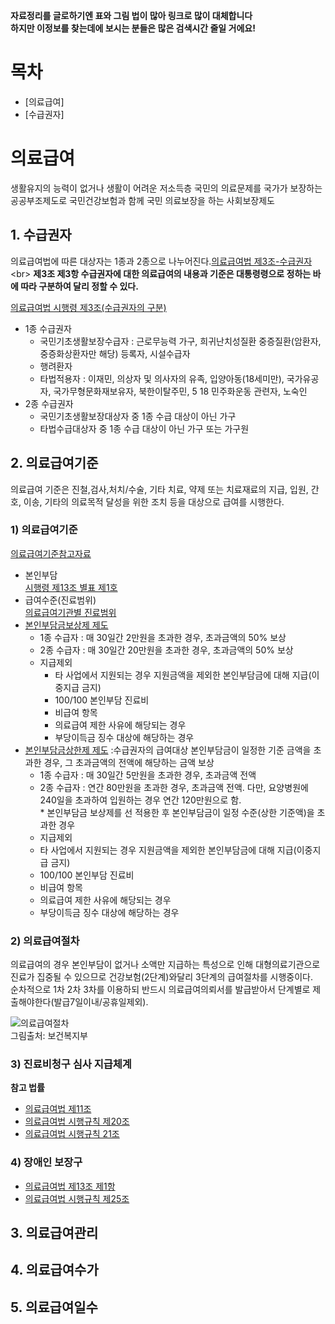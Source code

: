 **자료정리를 글로하기엔 표와 그림 법이 많아 링크로 많이 대체합니다<br>하지만 이정보를 찾는데에 보시는 분들은 많은 검색시간 줄일 거에요!**

# 목차
- [의료급여]
- [수급권자]

# 의료급여
생활유지의 능력이 없거나 생활이 어려운 저소득층 국민의 의료문제를 국가가 보장하는 공공부조제도로 국민건강보험과 함께 국민 의료보장을 하는 사회보장제도

## 1. 수급권자
의료급여법에 따른 대상자는 1종과 2종으로 나누어진다.[의료급여법 제3조-수급권자](https://www.law.go.kr/법령/의료급여법/(20240717,20035,20240116)/제3조)<br>
**제3조 제3항 수급권자에 대한 의료급여의 내용과 기준은 대통령령으로 정하는 바에 따라 구분하여 달리 정할 수 있다.**<br>

[의료급여법 시행령 제3조(수급권자의 구분)](https://www.law.go.kr/법령/의료급여법시행령/(20240717,34714,20240716)/제3조)
- 1종 수급권자
	- 국민기초생활보장수급자 : 근로무능력 가구, 희귀난치성질환 중증질환(암환자, 중증화상환자만 해당) 등록자, 시설수급자
    - 행려환자
	- 타법적용자 : 이재민, 의상자 및 의사자의 유족, 입양아동(18세미만), 국가유공자, 국가무형문화재보유자, 북한이탈주민, 5 18 민주화운동 관련자, 노숙인
- 2종 수급권자
	- 국민기초생활보장대상자 중 1종 수급 대상이 아닌 가구
	- 타법수급대상자 중 1종 수급 대상이 아닌 가구 또는 가구원

## 2. 의료급여기준
의료급여 기준은 진철,검사,처치/수술, 기타 치료, 약제 또는 치료재료의 지급, 입원, 간호, 이송, 기타의 의료목적 달성을 위한 조치 등을 대상으로 급여를 시행한다. 
### 1) 의료급여기준
[의료급여기준참고자료](https://www.mohw.go.kr/menu.es?mid=a10708030100)
- 본인부담<br>
[시행령 제13조 별표 제1호](https://www.law.go.kr/LSW//lsBylInfoPLinkR.do?lsiSeq=263995&lsNm=%EC%9D%98%EB%A3%8C%EA%B8%89%EC%97%AC%EB%B2%95+%EC%8B%9C%ED%96%89%EB%A0%B9&bylNo=0001&bylBrNo=00&bylCls=BE&bylEfYd=20240717&bylEfYdYn=Y)
- 급여수준(진료범위)<br>
[의료급여기관별 진료범위](https://www.law.go.kr/법령/의료급여법시행규칙/(20231228,00988,20231228)/제16조)
- [본인부담금보상제 제도](https://www.mohw.go.kr/menu.es?mid=a10708030400)
	- 1종 수급자 : 매 30일간 2만원을 초과한 경우, 초과금액의 50% 보상
	- 2종 수급자 : 매 30일간 20만원을 초과한 경우, 초과금액의 50% 보상
	- 지급제외
		- 타 사업에서 지원되는 경우 지원금액을 제외한 본인부담금에 대해 지급(이중지급 금지)
		- 100/100 본인부담 진료비
		- 비급여 항목
		- 의료급여 제한 사유에 해당되는 경우
		- 부당이득금 징수 대상에 해당하는 경우
- [본인부담금상한제 제도](https://www.mohw.go.kr/menu.es?mid=a10708030500) :수급권자의 급여대상 본인부담금이 일정한 기준 금액을 초과한 경우, 그 초과금액의 전액에 해당하는 금액 보상
	- 1종 수급자 : 매 30일간 5만원을 초과한 경우, 초과금액 전액
	- 2종 수급자 : 연간 80만원을 초과한 경우, 초과금액 전액. 다만, 요양병원에 240일을 초과하여 입원하는 경우 연간 120만원으로 함.
	  <br>* 본인부담금 보상제를 선 적용한 후 본인부담금이 일정 수준(상한 기준액)을 초과한 경우
	- 지급제외
	- 타 사업에서 지원되는 경우 지원금액을 제외한 본인부담금에 대해 지급(이중지급 금지)
	- 100/100 본인부담 진료비
	- 비급여 항목
	- 의료급여 제한 사유에 해당되는 경우
	- 부당이득금 징수 대상에 해당하는 경우
### 2) 의료급여절차 
의료급여의 경우 본인부담이 없거나 소액만 지급하는 특성으로 인해 대형의료기관으로 진료가 집중될 수 있으므로 건강보험(2단계)와달리 3단계의 급여절차를 시행중이다.<br>
순차적으로 1차 2차 3차를 이용하되 반드시 의료급여의뢰서를 발급받아서 단계별로 제출해야한다(발급7일이내/공휴일제외).

![의료급여절차](https://www.mohw.go.kr/kor/img/policy/img_063503_01.gif)<br>
그림출처: 보건복지부<br>

### 3) 진료비청구 심사 지급체계
**참고 법률**
- [의료급여법 제11조](https://www.law.go.kr/법령/의료급여법/(20240717,20035,20240116)/제11조) 
- [의료급여법 시행규칙 제20조](https://www.law.go.kr/법령/의료급여법시행규칙/(20231228,00988,20231228)/제20조) 
- [의료급여법 시행규칙 21조](https://www.law.go.kr/법령/의료급여법시행규칙/(20231228,00988,20231228)/제21조)
### 4) 장애인 보장구
- [의료급여법 제13조 제1항](https://www.law.go.kr/법령/의료급여법/(20240717,20035,20240116)/제13조)
- [의료급여법 시행규칙 제25조](https://www.law.go.kr/법령/의료급여법시행규칙/(20231228,00988,20231228)/제25조)

## 3. 의료급여관리


## 4. 의료급여수가


## 5. 의료급여일수
